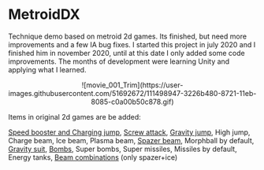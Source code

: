  
# MetroidDX
Technique demo based on metroid 2d games.
Its finished, but need more improvements and a few IA bug fixes.
I started this project in july 2020 and I finished him in november 2020, until at this date I only added some code improvements.
The months of development were learning Unity and applying what I learned.

<p align="center">![movie_001_Trim](https://user-images.githubusercontent.com/51692672/111498947-3226b480-8721-11eb-8085-c0a00b50c878.gif)</p>

Items in original 2d games are be added:

<a href="https://imgur.com/a/MJsfKmn" target="_blank">Speed booster and Charging jump</a>,
<a href="https://imgur.com/a/aAidgHc" target="_blank">Screw attack</a>,
<a href="https://imgur.com/a/c2VB9xo" target="_blank">Gravity jump</a>,
High jump,
Charge beam,
Ice beam,
Plasma beam,
<a href="https://imgur.com/a/uA9KfUP" target="_blank">Spazer beam</a>,
Morphball by default,
<a href="https://imgur.com/a/8630FMY" target="_blank">Gravity suit</a>,
<a href="https://imgur.com/a/Oim3mHW" target="blank">Bombs</a>,
Super bombs,
Super missiles,
Missiles by default,
Energy tanks,
<a href="https://imgur.com/a/JvGM9tO" target="_blank">Beam combinations</a> (only spazer+ice)

